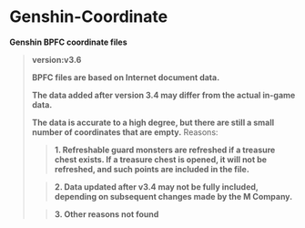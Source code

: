 # Genshin-Coordinate
**Genshin BPFC coordinate files**
> **version:v3.6**
> 
> **BPFC files are based on Internet document data.**
>
> **The data added after version 3.4 may differ from the actual in-game data.**
>
> **The data is accurate to a high degree, but there are still a small number of coordinates that are empty.**
Reasons:
>>**1. Refreshable guard monsters are refreshed if a treasure chest exists. If a treasure chest is opened, it will not be refreshed, and such points are included in the file.**
>
>>**2. Data updated after v3.4 may not be fully included, depending on subsequent changes made by the M Company.**
>
>>**3. Other reasons not found**